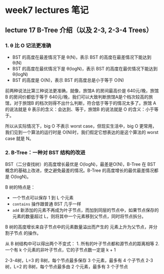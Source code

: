 # week7 lectures 笔记

## lecture 17 B-Tree 介绍（以及 2-3, 2-3-4 Trees）

### 1. θ 比 O 记法更准确

- BST 的高度在最差情况下是 θ(N)，表示 BST 的高度在最差情况下能达到 θ(N)
- BST 的高度在最优情况下是 θ(logN)，表示 BST 的高度在最优情况下能达到 θ(logN)
- BST 的高度是 O(N)，表示 BST 的高度总是小于等于 O(N)

前两种说法比第三种说法更准确，就像，旅馆A 的房间最高价是 640元/晚，旅馆B 的房间价都低于等于 640元/晚，我们可以大致判断旅馆A是个档次较高的旅馆，对于旅馆B 的档次则得不出什么判断，符合低于等于的情况太多了。旅馆 A 的说法就是 θ 表示的含义：会达到、等于，旅馆B 的说法就是 O 的含义：小于等于。

所以从实际情况下，big O 不表示 worst case，但现实生活中，big O 更常用，我们见到一个算法的运行时是 O(N)时，我们假定它想表达的是这个算法的 worst case 就是 N。

### 2. B-Tree：一种对 BST 结构的改进

BST（二分查找树）的高度增长最优是 O(logN)，最差是O(N)，B-Tree 在 BST 概念的基础上改进，使之避免最差的情况。B-Tree 的高度增长的最优最差情况都是 O(logN)。

B 树的特点是：

- 一个节点可以保存 1 到 L 个元素
- `contains` 操作跟普通 BST 几乎一样
- `add` 新添加的元素不再成为叶子节点，而加到同层的节点中，如果节点保存的元素的数量超过 L，则将其中一个元素移到父节点，同时将节点拆分。

B 树的高度增长来自子节点中的元素数量溢出而产生的 元素上升为父节点，并分割子节点 的操作。

从 B 树结构中可以得出两个不变式：
    1. 所有的叶子节点都和源节点的距离相等
    2. 一个有 k 个元素的非叶子节点，它的子节点数一定是 k + 1


2-3-4树，L=3 的 B树，每个节点最多保存 3 个元素，最多有 4 个子节点
2-3树，L=2 的 B树，每个节点最多由 2 个元素，最多有 3 个子节点
